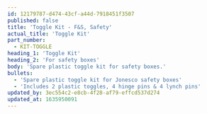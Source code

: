 ```yaml
---
id: 12179787-d474-43cf-a44d-7918451f3507
published: false
title: 'Toggle Kit - F&S, Safety'
actual_title: 'Toggle Kit'
part_number:
  - KIT-TOGGLE
heading_1: 'Toggle Kit'
heading_2: 'For safety boxes'
body: 'Spare plastic toggle kit for safety boxes.'
bullets:
  - 'Spare plastic toggle kit for Jonesco safety boxes'
  - 'Includes 2 plastic toggles, 4 hinge pins & 4 lynch pins'
updated_by: 3ec554c2-e8cb-4f28-af79-effcd537d274
updated_at: 1635950091
---
```

